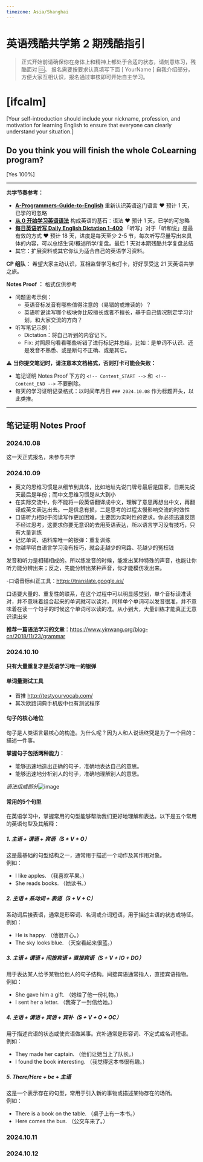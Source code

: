 ```yaml
---
timezone: Asia/Shanghai
---
```



# 英语残酷共学第 2 期残酷指引

> 正式开始前请确保你在身体上和精神上都处于合适的状态，请刻意练习，残酷面对 🆒。 报名需要按要求认真填写下面 [ YourName ] 自我介绍部分，方便大家互相认识，报名通过审核即可开始自主学习。

# [ifcalm]

[Your self-introduction should include your nickname, profession, and motivation for learning English to ensure that everyone can clearly understand your situation.]

## Do you think you will finish the whole CoLearning program?

[Yes 100%]

---

**共学节奏参考：**

- [**A-Programmers-Guide-to-English**](https://github.com/yujiangshui/A-Programmers-Guide-to-English) 重新认识英语这门语言 ❤️ 预计 1 天，已学的可忽略
- [**从 0 开始学习英语语法**](https://hzpt-inet-club.github.io/english-note/) 构成英语的基石：语法 ❤️ 预计 1 天，已学的可忽略
- [**每日英语听写 Daily English Dictation 1-400**](https://www.bilibili.com/video/BV1U7411a7xG?p=3&vd_source=bc0666711d2280c24d54945ab9c11146) 「听写」对于「听和说」是最有效的方式 ❤️ 预计 18 天，进度是每天至少 2-5 节，每次听写尽量写出来具体的内容，可以总结生词/概述所学/复盘。最后 1 天对本期残酷共学复盘总结
- 其它：扩展资料或其它你认为适合自己的英语学习资料。

**CP 组队：**  希望大家主动认识，互相监督学习和打卡，好好享受这 21 天英语共学之旅。

**Notes Proof ：** 格式仅供参考

- 问题思考示例：
  - 英语音标发音有哪些值得注意的（易错的或难读的）？
  - 英语听说读写哪个板块你比较擅长或者不擅长，基于自己情况制定学习计划，和大家交流的方向？
- 听写笔记示例：
  - Dictation：将自己听到的内容记下。
  - Fix: 对照原句看看哪些听错了进行标记并总结，比如：是单词不认识、还是发音不熟悉、或是断句不正确、或是其它。

⚠️ **当你提交笔记时，请注意本文档格式，否则打卡可能会失败：**

- 笔记证明 Notes Proof 下方的 `<!-- Content_START -->` 和` <!-- Content_END -->` 不要删除。
- 每天的学习证明记录格式：以时间年月日 `### 2024.10.08` 作为标题开头，以此类推。

---

## 笔记证明 Notes Proof

<!-- Content_START --> 

### 2024.10.08
这一天正式报名，未参与共学

### 2024.10.09
- 英文的思维习惯是从细节到具体，比如地址先说门牌号最后是国家，日期先说天最后是年份；而中文思维习惯是从大到小
- 在实际交流中，你不能将一段英语翻译成中文，理解了意思再想出中文，再翻译成英文表达出去。一是信息有损，二是思考的过程太慢影响交流的时效性
- 口语听力相对于阅读写作更加困难，主要因为实时性的要求。你必须迅速反馈不经过思考，这要求你要无意识的去用英语表达，所以语言学习没有技巧，只有大量训练
- 记忆单词、语料库唯一的银弹：重复训练
- 你越早明白语言学习没有技巧，就会走越少的弯路、花越少的冤枉钱

发音和听力是相辅相成的。所以练发音的时候，能发出某种特殊的声音，也能让你听力能分辨出来；反之，先能分辨出某种声音，你才能模仿发出来。

-口语音标纠正工具：https://translate.google.as/

口语要大量的、重复性的联系，在这个过程中可以明显感觉到，单个音标读准读对，并不意味着组合起来的单词就可以读对，同样单个单词可以发音很准，并不意味着在读一个句子的时候这个单词可以读的准。从小到大，大量训练才能真正无意识读出来

**推荐一篇语法学习的文章**：https://www.yinwang.org/blog-cn/2018/11/23/grammar
### 2024.10.10
**只有大量重复才是英语学习唯一的银弹**

#### 单词量测试工具
- 首推 http://testyourvocab.com/
- 其次欧路词典手机版中也有测试程序

#### 句子的核心地位
句子是人类语言最核心的构造。为什么呢？因为人和人说话终究是为了一个目的：描述一件事。

**掌握句子包括两种能力：**
- 能够迅速地造出正确的句子，准确地表达自己的意思。
- 能够迅速地分析别人的句子，准确地理解别人的意思。

*语法组成部分*![image](https://github.com/user-attachments/assets/5655a2a0-2b7a-40ee-bf11-26c61a72d5dc)

#### 常用的5个句型
在英语学习中，掌握常用的句型能够帮助我们更好地理解和表达。以下是五个常用的英语句型及其解释：

##### 1. 主语 + 谓语 + 宾语（S + V + O）
   这是最基础的句型结构之一，通常用于描述一个动作及其作用对象。  
   例如：
   - I like apples. （我喜欢苹果。）
   - She reads books. （她读书。）

##### 2. 主语 + 系动词 + 表语（S + V + C）
   系动词后接表语，通常是形容词、名词或介词短语，用于描述主语的状态或特征。  
   例如：
   - He is happy. （他很开心。）
   - The sky looks blue. （天空看起来很蓝。）

##### 3. 主语 + 谓语 + 间接宾语 + 直接宾语（S + V + IO + DO）
   用于表达某人给予某物给他人的句子结构。间接宾语通常指人，直接宾语指物。  
   例如：
   - She gave him a gift. （她给了他一份礼物。）
   - I sent her a letter. （我寄了一封信给她。）

##### 4. 主语 + 谓语 + 宾语 + 宾补（S + V + O + OC）
   用于描述宾语的状态或使宾语做某事。宾补通常是形容词、不定式或名词短语。  
   例如：
   - They made her captain. （他们让她当上了队长。）
   - I found the book interesting. （我觉得这本书很有趣。）

##### 5. There/Here + be + 主语
   这是一个表示存在的句型，常用于引入新的事物或描述某物存在的场所。  
   例如：
   - There is a book on the table. （桌子上有一本书。）
   - Here comes the bus. （公交车来了。）

### 2024.10.11


### 2024.10.12







<!-- Content_END -->

